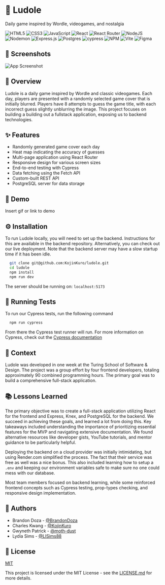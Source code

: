 
# 👾 Ludole

Daily game inspired by Wordle, videogames, and nostalgia

![HTML5](https://img.shields.io/badge/html5-%23E34F26.svg?style=for-the-badge&logo=html5&logoColor=white)
![CSS3](https://img.shields.io/badge/css3-%231572B6.svg?style=for-the-badge&logo=css3&logoColor=white)
![JavaScript](https://img.shields.io/badge/javascript-%23323330.svg?style=for-the-badge&logo=javascript&logoColor=%23F7DF1E)
![React](https://img.shields.io/badge/react-%2320232a.svg?style=for-the-badge&logo=react&logoColor=%2361DAFB)
![React Router](https://img.shields.io/badge/React_Router-CA4245?style=for-the-badge&logo=react-router&logoColor=white)
![NodeJS](https://img.shields.io/badge/node.js-6DA55F?style=for-the-badge&logo=node.js&logoColor=white)
![Nodemon](https://img.shields.io/badge/NODEMON-%23323330.svg?style=for-the-badge&logo=nodemon&logoColor=%BBDEAD)
![Express.js](https://img.shields.io/badge/express.js-%23404d59.svg?style=for-the-badge&logo=express&logoColor=%2361DAFB)
![Postgres](https://img.shields.io/badge/postgres-%23316192.svg?style=for-the-badge&logo=postgresql&logoColor=white)
![cypress](https://img.shields.io/badge/-cypress-%23E5E5E5?style=for-the-badge&logo=cypress&logoColor=058a5e)
![NPM](https://img.shields.io/badge/NPM-%23CB3837.svg?style=for-the-badge&logo=npm&logoColor=white)
![Vite](https://img.shields.io/badge/vite-%23646CFF.svg?style=for-the-badge&logo=vite&logoColor=white)
![Figma](https://img.shields.io/badge/figma-%23F24E1E.svg?style=for-the-badge&logo=figma&logoColor=white)
## 📸 Screenshots

![App Screenshot](https://via.placeholder.com/468x300?text=App+Screenshot+Here)


## 📝 Overview

Ludole is a daily game inspired by Wordle and classic videogames. Each day, players are presented with a randomly selected game cover that is initially blurred. Players have 8 attempts to guess the game title, with each incorrect guess slightly unblurring the image. This project focuses on building a building out a fullstack application, exposing us to backend technologies.
## ✨ Features

- Randomly generated game cover each day
- Heat map indicating the accuracy of guesses
- Multi-page application using React Router
- Responsive design for various screen sizes
- End-to-end testing with Cypress
- Data fetching using the Fetch API
- Custom-built REST API
- PostgreSQL server for data storage
## 🎥 Demo

Insert gif or link to demo


## ⚙️ Installation

To run Ludole locally, you will need to set up the backend. Instructions for this are available in the backend repository. Alternatively, you can check out our live deployment. Note that the backend server may have a slow startup time if it has been idle.

```bash
  git clone git@github.com:KojinKuro/ludole.git
  cd ludole
  npm install
  npm run dev
```

The server should be running on: `localhost:5173`
## 🧪 Running Tests

To run our Cypress tests, run the following command

```bash
  npm run cypress
```

From there the Cypress test runner will run. For more information on Cypress, check out the [Cypress documentation](https://www.cypress.io/)
## 🏫 Context

Ludole was developed in one week at the Turing School of Software & Design. The project was a group effort by four frontend developers, totaling approximately 90 combined programming hours. The primary goal was to build a comprehensive full-stack application.
## 📚 Lessons Learned

The primary objective was to create a full-stack application utilizing React for the frontend and Express, Knex, and PostgreSQL for the backend. We succeed in achieving these goals, and learned a lot from doing this. Key takeaways included understanding the importance of prioritizing essential features for the MVP and navigating extensive documentation. We found alternative resources like developer gists, YouTube tutorials, and mentor guidance to be particularly helpful.

Deploying the backend on a cloud provider was initially intimidating, but using Render.com simplified the process. The fact that their service was free as well was a nice bonus. This also included learning how to setup a `.env` and keeping our environment variables safe to make sure no one could mess with our database.

Most team members focused on backend learning, while some reinforced frontend concepts such as Cypress testing, prop-types checking, and responsive design implementation.


## 👥 Authors

- Brandon Doza - [@BrandonDoza](https://github.com/BrandonDoza)
- Charles Kwang - [@KojinKuro](https://github.com/KojinKuro)
- Gwyneth Patrick - [@moth-dust](https://github.com/moth-dust)
- Lydia Sims - [@LISims88](https://github.com/LISims88)
## 📄 License

[MIT](https://choosealicense.com/licenses/mit/)

This project is licensed under the MIT License - see the [LICENSE.md](./LICENSE.md) for more details.

